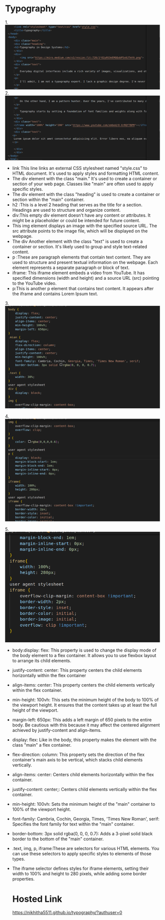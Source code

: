  # Typography
1.![first](s1.png)
2.![second](s2.png)

* link This line links an external CSS stylesheet named "style.css" to HTML document. It's used to apply styles and formatting HTML content.
* The div element with the class "main." It's used to create a container or section of your web page. Classes like "main" are often used to apply specific styles.
* The div element with the class "heading" is used to create a container or section within the "main" container. 
* h2 :This is a level 2 heading that serves as the title for a section. Headings are used to structure and organize content.
* div:This empty div element doesn't have any content or attributes. It might be a placeholder or could be intended for future content.
* This img element displays an image with the specified source URL. The src attribute points to the image file, which will be displayed on the webpage.
* The div Another element with the class "text" is used to create a container or section. It's likely used to group and style text-related content.
* p :These are paragraph elements that contain text content. They are used to structure and present textual information on the webpage. Each element represents a separate paragraph or block of text.
* iframe: This iframe element embeds a video from YouTube. It has specified dimensions (width and height) and a source URL (src) pointing to the YouTube video.
* p:This is another p element that contains text content. It appears after the iframe and contains Lorem Ipsum text.

3.![third](s3.png)

4.![fourth](s4.png)

5.![fifth](s5.png)

* body:display: flex: This property is used to change the display mode of the body element to a flex container. It allows you to use flexbox layout to arrange its child elements.
* justify-content: center: This property centers the child elements horizontally within the flex container 
* align-items: center: This property centers the child elements vertically within the flex container.
* min-height: 100vh: This sets the minimum height of the body to 100% of the viewport height. It ensures that the content takes up at least the full height of the viewport.
* margin-left: 650px: This adds a left margin of 650 pixels to the entire body. Be cautious with this because it may affect the centered alignment achieved by justify-content and align-items.
* display: flex: Like in the body, this property makes the element with the class "main" a flex container.
* flex-direction: column: This property sets the direction of the flex container's main axis to be vertical, which stacks child elements vertically.
* align-items: center: Centers child elements horizontally within the flex container.
* justify-content: center;: Centers child elements vertically within the flex container.
* min-height: 100vh: Sets the minimum height of the "main" container to 100% of the viewport height.
* font-family: Cambria, Cochin, Georgia, Times, 'Times New Roman', serif: Specifies the font family for text within the "main" container.
* border-bottom: 3px solid rgba(0, 0, 0, 0.7): Adds a 3-pixel solid black border to the bottom of the "main" container.
* .text, img, p, iframe:These are selectors for various HTML elements. You can use these selectors to apply specific styles to elements of those types.
* The iframe selector defines styles for iframe elements, setting their width to 100% and height to 280 pixels, while adding some border properties.


  # Hosted Link
  https://nikhitha5511.github.io/typography/?authuser=0
